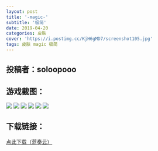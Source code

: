 ```yaml
---
layout: post
title: '-magic-'
subtitle: '极简'
date: 2019-04-20
categories: 皮肤
cover: 'https://i.postimg.cc/KjH6gMD7/screenshot105.jpg'
tags: 皮肤 magic 极简
---
```


## 投稿者：soloopooo

## 游戏截图：

<img src="https://i.postimg.cc/5Nk4wH2R/screenshot100.jpg">

<img src="https://i.postimg.cc/MpMWtWcK/screenshot101.jpg">

<img src="https://i.postimg.cc/wBD980cC/screenshot102.jpg">


<img src="https://i.postimg.cc/pLFHzq7m/screenshot103.jpg">


<img src="https://i.postimg.cc/sXwds8BN/screenshot104.jpg">

<img src="https://i.postimg.cc/KjH6gMD7/screenshot105.jpg">



## 下载链接：

[点此下载（蓝奏云）](https://www.lanzous.com/i3ssmne)